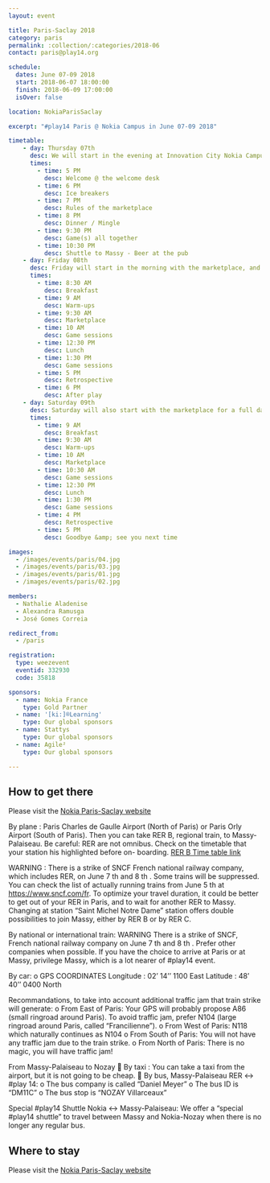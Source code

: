 ```yaml
---
layout: event

title: Paris-Saclay 2018
category: paris
permalink: :collection/:categories/2018-06
contact: paris@play14.org

schedule:
  dates: June 07-09 2018
  start: 2018-06-07 18:00:00
  finish: 2018-06-09 17:00:00
  isOver: false

location: NokiaParisSaclay

excerpt: "#play14 Paris @ Nokia Campus in June 07-09 2018"

timetable:
    - day: Thursday 07th
      desc: We will start in the evening at Innovation City Nokia Campus, in Nozay City, belonging to Paris-Saclay’s Area.
      times:
        - time: 5 PM
          desc: Welcome @ the welcome desk
        - time: 6 PM
          desc: Ice breakers
        - time: 7 PM
          desc: Rules of the marketplace
        - time: 8 PM
          desc: Dinner / Mingle
        - time: 9:30 PM
          desc: Game(s) all together
        - time: 10:30 PM
          desc: Shuttle to Massy - Beer at the pub
    - day: Friday 08th
      desc: Friday will start in the morning with the marketplace, and then we will play games all day long.
      times:
        - time: 8:30 AM
          desc: Breakfast
        - time: 9 AM
          desc: Warm-ups
        - time: 9:30 AM
          desc: Marketplace
        - time: 10 AM
          desc: Game sessions
        - time: 12:30 PM
          desc: Lunch
        - time: 1:30 PM
          desc: Game sessions
        - time: 5 PM
          desc: Retrospective
        - time: 6 PM
          desc: After play
    - day: Saturday 09th
      desc: Saturday will also start with the marketplace for a full day of games. Whoever needs to catch a plane or a train can leave earlier.
      times:
        - time: 9 AM
          desc: Breakfast
        - time: 9:30 AM
          desc: Warm-ups
        - time: 10 AM
          desc: Marketplace
        - time: 10:30 AM
          desc: Game sessions
        - time: 12:30 PM
          desc: Lunch
        - time: 1:30 PM
          desc: Game sessions
        - time: 4 PM
          desc: Retrospective
        - time: 5 PM
          desc: Goodbye &amp; see you next time

images:
  - /images/events/paris/04.jpg
  - /images/events/paris/03.jpg
  - /images/events/paris/01.jpg
  - /images/events/paris/02.jpg

members:
  - Nathalie Aladenise
  - Alexandra Ramusga
  - José Gomes Correia

redirect_from:
  - /paris

registration: 
  type: weezevent
  eventid: 332930
  code: 35818

sponsors:
  - name: Nokia France
    type: Gold Partner
  - name: '[ki:]®Learning'
    type: Our global sponsors
  - name: Stattys
    type: Our global sponsors
  - name: Agile²
    type: Our global sponsors

---
```


## How to get there

Please visit the [Nokia Paris-Saclay website](http://nokia-on-site.apotest.com/en/paris-saclay)

By plane :
Paris Charles de Gaulle Airport (North of Paris) or Paris Orly Airport (South of
Paris).
Then you can take RER B, regional train, to Massy-Palaiseau. Be careful: RER are
not omnibus. Check on the timetable that your station his highlighted before on-
boarding.
[RER B Time table link](https://www.transilien.com/)

WARNING : There is a strike of SNCF French national railway company, which
includes RER, on June 7 th and 8 th . Some trains will be suppressed. You can check the
list of actually running trains from June 5 th at https://www.sncf.com/fr. To optimize
your travel duration, it could be better to get out of your RER in Paris, and to wait for another RER to Massy. Changing at station “Saint Michel Notre Dame” station offers
double possibilities to join Massy, either by RER B or by RER C.

By national or international train:
WARNING There is a strike of SNCF, French national railway company on June 7 th
and 8 th . Prefer other companies when possible. If you have the choice to arrive at Paris
or at Massy, privilege Massy, which is a lot nearer of #play14 event.

By car:
o GPS COORDINATES
Longitude : 02’ 14’’ 1100 East
Latitude : 48’ 40’’ 0400 North

Recommandations, to take into account additional traffic jam that train strike will
generate:
o From East of Paris: Your GPS will probably propose A86 (small ringroad
around Paris). To avoid traffic jam, prefer N104 (large ringroad around Paris,
called “Francilienne”).
o From West of Paris: N118 which naturally continues as N104
o From South of Paris: You will not have any traffic jam due to the train strike.
o From North of Paris: There is no magic, you will have traffic jam!

From Massy-Palaiseau to Nozay
 By taxi : You can take a taxi from the airport, but it is not going to be cheap.
 By bus, Massy-Palaiseau RER &lt;-&gt; #play 14:
o The bus company is called “Daniel Meyer”
o The bus ID is “DM11C”
o The bus stop is “NOZAY Villarceaux”

Special #play14 Shuttle Nokia &lt;-&gt; Massy-Palaiseau:
We offer a “special #play14 shuttle” to travel between Massy and Nokia-Nozay when
there is no longer any regular bus.

<div class='two spacing'></div>

## Where to stay 

Please visit the [Nokia Paris-Saclay website](http://nokia-on-site.apotest.com/en/paris-saclay/list-hotels-restaurants)
